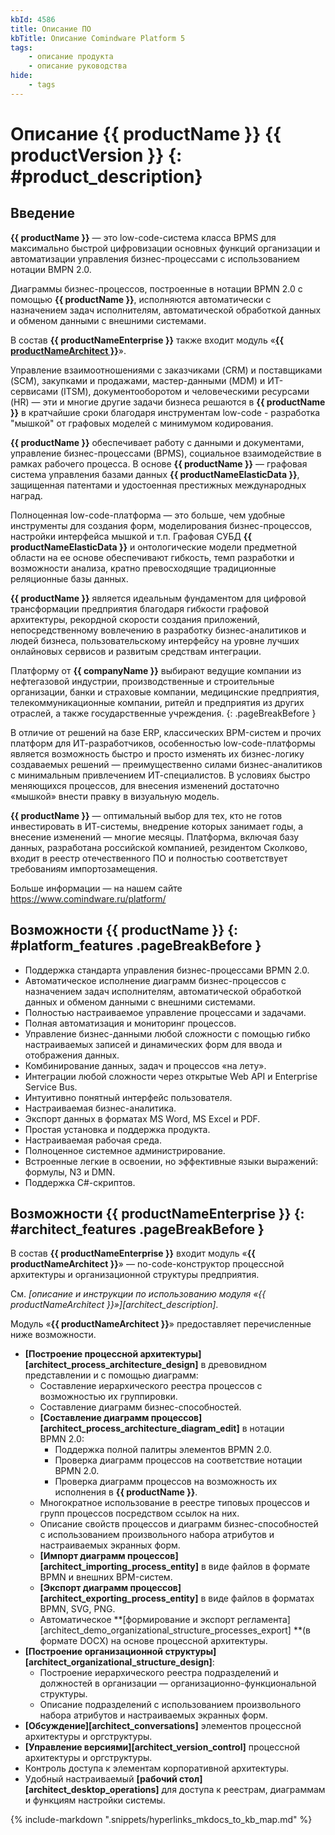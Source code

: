 ```yaml
---
kbId: 4586
title: Описание ПО
kbTitle: Описание Comindware Platform 5
tags:
    - описание продукта
    - описание руководства
hide:
    - tags
---
```


# Описание {{ productName }} {{ productVersion }} {: #product_description}

## Введение

**{{ productName }}** — это low-code-система класса BPMS для максимально быстрой цифровизации основных функций организации и автоматизации управления бизнес-процессами с использованием нотации BMPN 2.0.

Диаграммы бизнес-процессов, построенные в нотации BPMN 2.0 с помощью **{{ productName }}**, исполняются автоматически с назначением задач исполнителям, автоматической обработкой данных и обменом данными с внешними системами.

В состав **{{ productNameEnterprise }}** также входит модуль «**[{{ productNameArchitect }}](#architect_features)**».

Управление взаимоотношениями с заказчиками (CRM) и поставщиками (SCM), закупками и продажами, мастер-данными (MDM) и ИТ-сервисами (ITSM), документооборотом и человеческими ресурсами (HR) — эти и многие другие задачи бизнеса решаются в **{{ productName }}** в кратчайшие сроки благодаря инструментам low-code - разработка "мышкой" от графовых моделей с минимумом кодирования.

**{{ productName }}** обеспечивает работу с данными и документами, управление бизнес-процессами (BPMS), социальное взаимодействие в рамках рабочего процесса. В основе **{{ productName }}** — графовая система управления базами данных **{{ productNameElasticData }}**, защищенная патентами и удостоенная престижных международных наград.

Полноценная low-code-платформа — это больше, чем удобные инструменты для создания форм, моделирования бизнес-процессов, настройки интерфейса мышкой и т.п. Графовая СУБД **{{ productNameElasticData }}** и онтологические модели предметной области на ее основе обеспечивают гибкость, темп разработки и возможности анализа, кратно превосходящие традиционные реляционные базы данных.

**{{ productName }}** является идеальным фундаментом для цифровой трансформации предприятия благодаря гибкости графовой архитектуры, рекордной скорости создания приложений, непосредственному вовлечению в разработку бизнес-аналитиков и людей бизнеса, пользовательскому интерфейсу на уровне лучших онлайновых сервисов и развитым средствам интеграции.

Платформу от **{{ companyName }}** выбирают ведущие компании из нефтегазовой индустрии, производственные и строительные организации, банки и страховые компании, медицинские предприятия, телекоммуникационные компании, ритейл и предприятия из других отраслей, а также государственные учреждения.
{: .pageBreakBefore }

В отличие от решений на базе ERP, классических BPM-систем и прочих платформ для ИТ-разработчиков, особенностью low-code-платформы является возможность быстро и просто изменять их бизнес-логику создаваемых решений — преимущественно силами бизнес-аналитиков с минимальным привлечением ИТ-специалистов. В условиях быстро меняющихся процессов, для внесения изменений достаточно «мышкой» внести правку в визуальную модель.

**{{ productName }}** — оптимальный выбор для тех, кто не готов инвестировать в ИТ-системы, внедрение которых занимает годы, а внесение изменений — многие месяцы. Платформа, включая базу данных, разработана российской компанией, резидентом Сколково, входит в реестр отечественного ПО и полностью соответствует требованиям импортозамещения.

Больше информации — на нашем сайте <https://www.comindware.ru/platform/>

## Возможности {{ productName }} {: #platform_features .pageBreakBefore }

* Поддержка стандарта управления бизнес-процессами BPMN 2.0.
* Автоматическое исполнение диаграмм бизнес-процессов с назначением задач исполнителям, автоматической обработкой данных и обменом данными с внешними системами.
* Полностью настраиваемое управление процессами и задачами.
* Полная автоматизация и мониторинг процессов.
* Управление бизнес-данными любой сложности с помощью гибко настраиваемых записей и динамических форм для ввода и отображения данных.
* Комбинирование данных, задач и процессов «на лету».
* Интеграции любой сложности через открытые Web API и Enterprise Service Bus.
* Интуитивно понятный интерфейс пользователя.
* Настраиваемая бизнес-аналитика.
* Экспорт данных в форматах MS Word, MS Excel и PDF.
* Простая установка и поддержка продукта.
* Настраиваемая рабочая среда.
* Полноценное системное администрирование.
* Встроенные легкие в освоении, но эффективные языки выражений: формулы, N3 и DMN.
* Поддержка C#-скриптов.

## Возможности {{ productNameEnterprise }} {: #architect_features .pageBreakBefore }

В состав **{{ productNameEnterprise }}** входит модуль «**{{ productNameArchitect }}**» — no-code-конструктор процессной архитектуры и организационной структуры предприятия.

См. _[описание и инструкции по использованию модуля «{{ productNameArchitect }}»][architect_description]_.

<!--architect-features-start-->
Модуль «**{{ productNameArchitect }}**» предоставляет перечисленные ниже возможности.

* **[Построение процессной архитектуры][architect_process_architecture_design]** в древовидном представлении и с помощью диаграмм:
    * Составление иерархического реестра процессов с возможностью их группировки.
    * Составление диаграмм бизнес-способностей.
    * **[Составление диаграмм процессов][architect_process_architecture_diagram_edit]** в нотации BPMN 2.0:
        * Поддержка полной палитры элементов BPMN 2.0.
        * Проверка диаграмм процессов на соответствие нотации BPMN 2.0.
        * Проверка диаграмм процессов на возможность их исполнения в **{{ productName }}**.
    * Многократное использование в реестре типовых процессов и групп процессов посредством ссылок на них.
    * Описание свойств процессов и диаграмм бизнес-способностей с использованием произвольного набора атрибутов и настраиваемых экранных форм.
    * **[Импорт диаграмм процессов][architect_importing_process_entity]** в виде файлов в формате BPMN и внешних BPM-систем.
    * **[Экспорт диаграмм процессов][architect_exporting_process_entity]** в виде файлов в форматах BPMN, SVG, PNG.
    * Автоматическое **[формирование и экспорт регламента][architect_demo_organizational_structure_processes_export] **(в формате DOCX) на основе процессной архитектуры.
* **[Построение организационной структуры][architect_organizational_structure_design]**:
    * Построение иерархического реестра подразделений и должностей в организации — организационно-функциональной структуры.
    * Описание подразделений с использованием произвольного набора атрибутов и настраиваемых экранных форм.
* **[Обсуждение][architect_conversations]** элементов процессной архитектуры и оргструктуры.
* **[Управление версиями][architect_version_control]** процессной архитектуры и оргструктуры.
* Контроль доступа к элементам корпоративной архитектуры.
* Удобный настраиваемый **[рабочий стол][architect_desktop_operations]** для доступа к реестрам, диаграммам и функциям настройки системы.
<!--architect-features-end-->

{% include-markdown ".snippets/hyperlinks_mkdocs_to_kb_map.md" %}
